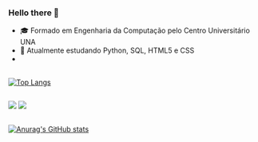 ### Hello there 👋

- 🎓 Formado em Engenharia da Computação pelo Centro Universitário UNA 
- 🌱 Atualmente estudando Python, SQL, HTML5 e CSS
- 
##
[![Top Langs](https://github-readme-stats.vercel.app/api/top-langs/?username=ragoncalves&theme=dark)](https://github.com/ragoncalves/github-readme-stats)
##

<a href = "https://www.linkedin.com/in/renatoaugustog/"><img src = "https://img.shields.io/badge/LinkedIn-0077B5?style=for-the-badge&logo=linkedin&logoColor=white" target="_blank"></a>
<a href = "https://www.instagram.com/renaugustog/"><img src = "https://img.shields.io/badge/Instagram-E4405F?style=for-the-badge&logo=instagram&logoColor=white" target="_blank"></a>

##

[![Anurag's GitHub stats](https://github-readme-stats.vercel.app/api?username=anuraghazra)](https://github.com/anuraghazra/github-readme-stats)
